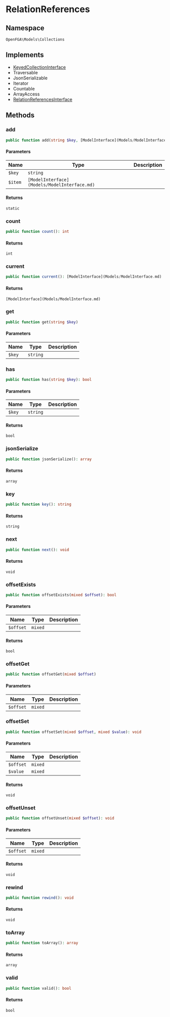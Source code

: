 # RelationReferences


## Namespace
`OpenFGA\Models\Collections`

## Implements
* [KeyedCollectionInterface](Models/Collections/KeyedCollectionInterface.md)
* Traversable
* JsonSerializable
* Iterator
* Countable
* ArrayAccess
* [RelationReferencesInterface](Models/Collections/RelationReferencesInterface.md)

## Methods
### add

```php
public function add(string $key, [ModelInterface](Models/ModelInterface.md) $item): static
```


#### Parameters
| Name | Type | Description |
|------|------|-------------|
| `$key` | `string` |  |
| `$item` | `[ModelInterface](Models/ModelInterface.md)` |  |

#### Returns
`static` 

### count

```php
public function count(): int
```



#### Returns
`int` 

### current

```php
public function current(): [ModelInterface](Models/ModelInterface.md)
```



#### Returns
`[ModelInterface](Models/ModelInterface.md)` 

### get

```php
public function get(string $key)
```


#### Parameters
| Name | Type | Description |
|------|------|-------------|
| `$key` | `string` |  |


### has

```php
public function has(string $key): bool
```


#### Parameters
| Name | Type | Description |
|------|------|-------------|
| `$key` | `string` |  |

#### Returns
`bool` 

### jsonSerialize

```php
public function jsonSerialize(): array
```



#### Returns
`array` 

### key

```php
public function key(): string
```



#### Returns
`string` 

### next

```php
public function next(): void
```



#### Returns
`void` 

### offsetExists

```php
public function offsetExists(mixed $offset): bool
```


#### Parameters
| Name | Type | Description |
|------|------|-------------|
| `$offset` | `mixed` |  |

#### Returns
`bool` 

### offsetGet

```php
public function offsetGet(mixed $offset)
```


#### Parameters
| Name | Type | Description |
|------|------|-------------|
| `$offset` | `mixed` |  |


### offsetSet

```php
public function offsetSet(mixed $offset, mixed $value): void
```


#### Parameters
| Name | Type | Description |
|------|------|-------------|
| `$offset` | `mixed` |  |
| `$value` | `mixed` |  |

#### Returns
`void` 

### offsetUnset

```php
public function offsetUnset(mixed $offset): void
```


#### Parameters
| Name | Type | Description |
|------|------|-------------|
| `$offset` | `mixed` |  |

#### Returns
`void` 

### rewind

```php
public function rewind(): void
```



#### Returns
`void` 

### toArray

```php
public function toArray(): array
```



#### Returns
`array` 

### valid

```php
public function valid(): bool
```



#### Returns
`bool` 

